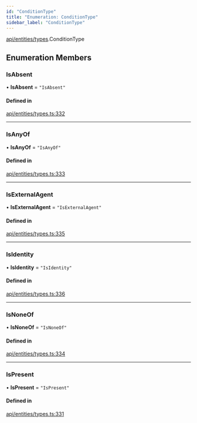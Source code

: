 ```yaml
---
id: "ConditionType"
title: "Enumeration: ConditionType"
sidebar_label: "ConditionType"
---
```


[api/entities/types](../../../../../modules/API/Entities/Types/Types.md).ConditionType

## Enumeration Members

### IsAbsent

• **IsAbsent** = ``"IsAbsent"``

#### Defined in

[api/entities/types.ts:332](https://github.com/PolymeshAssociation/polymesh-sdk/blob/8a9e72221/src/api/entities/types.ts#L332)

___

### IsAnyOf

• **IsAnyOf** = ``"IsAnyOf"``

#### Defined in

[api/entities/types.ts:333](https://github.com/PolymeshAssociation/polymesh-sdk/blob/8a9e72221/src/api/entities/types.ts#L333)

___

### IsExternalAgent

• **IsExternalAgent** = ``"IsExternalAgent"``

#### Defined in

[api/entities/types.ts:335](https://github.com/PolymeshAssociation/polymesh-sdk/blob/8a9e72221/src/api/entities/types.ts#L335)

___

### IsIdentity

• **IsIdentity** = ``"IsIdentity"``

#### Defined in

[api/entities/types.ts:336](https://github.com/PolymeshAssociation/polymesh-sdk/blob/8a9e72221/src/api/entities/types.ts#L336)

___

### IsNoneOf

• **IsNoneOf** = ``"IsNoneOf"``

#### Defined in

[api/entities/types.ts:334](https://github.com/PolymeshAssociation/polymesh-sdk/blob/8a9e72221/src/api/entities/types.ts#L334)

___

### IsPresent

• **IsPresent** = ``"IsPresent"``

#### Defined in

[api/entities/types.ts:331](https://github.com/PolymeshAssociation/polymesh-sdk/blob/8a9e72221/src/api/entities/types.ts#L331)
